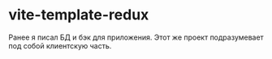 # vite-template-redux
Ранее я писал БД и бэк для приложения. Этот же проект подразумевает под собой клиентскую часть.
